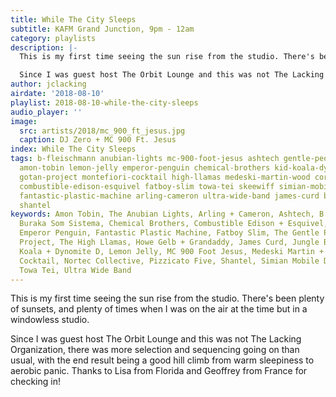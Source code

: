 ```yaml
---
title: While The City Sleeps
subtitle: KAFM Grand Junction, 9pm - 12am
category: playlists
description: |-
  This is my first time seeing the sun rise from the studio. There's been plenty of sunsets, and plenty of times when I was on the air at the time but in a windowless studio.

  Since I was guest host The Orbit Lounge and this was not The Lacking Organization, there was more selection and sequencing going on than usual, with the end result being a good hill climb from warm sleepiness to aerobic panic. Thanks to Lisa from Florida and Geoffrey from France for checking in!
author: jclacking
airdate: '2018-08-10'
playlist: 2018-08-10-while-the-city-sleeps
audio_player: ''
image:
  src: artists/2018/mc_900_ft_jesus.jpg
  caption: DJ Zero + MC 900 Ft. Jesus
index: While The City Sleeps
tags: b-fleischmann anubian-lights mc-900-foot-jesus ashtech gentle-people howe-gelb-grandaddy
  amon-tobin lemon-jelly emperor-penguin chemical-brothers kid-koala-dynomite-d pizzicato-five
  gotan-project montefiori-cocktail high-llamas medeski-martin-wood cornershop jungle-brothers
  combustible-edison-esquivel fatboy-slim towa-tei skeewiff simian-mobile-disco nortec-collective
  fantastic-plastic-machine arling-cameron ultra-wide-band james-curd buraka-som-sistema
  shantel
keywords: Amon Tobin, The Anubian Lights, Arling + Cameron, Ashtech, B. Fleischmann,
  Buraka Som Sistema, Chemical Brothers, Combustible Edison + Esquivel, Cornershop,
  Emperor Penguin, Fantastic Plastic Machine, Fatboy Slim, The Gentle People, Gotan
  Project, The High Llamas, Howe Gelb + Grandaddy, James Curd, Jungle Brothers, Kid
  Koala + Dynomite D, Lemon Jelly, MC 900 Foot Jesus, Medeski Martin + Wood, Montefiori
  Cocktail, Nortec Collective, Pizzicato Five, Shantel, Simian Mobile Disco, Skeewiff,
  Towa Tei, Ultra Wide Band
---
```

This is my first time seeing the sun rise from the studio. There's been plenty of sunsets, and plenty of times when I was on the air at the time but in a windowless studio.

Since I was guest host The Orbit Lounge and this was not The Lacking Organization, there was more selection and sequencing going on than usual, with the end result being a good hill climb from warm sleepiness to aerobic panic. Thanks to Lisa from Florida and Geoffrey from France for checking in!
